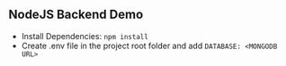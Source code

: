 ## NodeJS Backend Demo

* Install Dependencies:
```npm install```
* Create .env file in the project root folder and add ```DATABASE: <MONGODB URL>```

